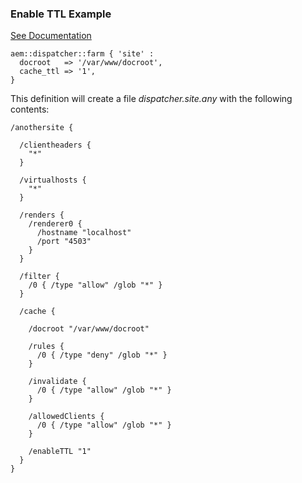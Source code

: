 
### Enable TTL Example

[See Documentation](https://docs.adobe.com/docs/en/dispatcher/disp-config.html#Configuring%20Time%20Based%20Cache%20Invalidation%20-%20/enableTTL)

~~~ puppet
aem::dispatcher::farm { 'site' :
  docroot   => '/var/www/docroot',
  cache_ttl => '1',
}
~~~

This definition will create a file *dispatcher.site.any* with the following contents:

~~~
/anothersite {

  /clientheaders {
    "*"
  }

  /virtualhosts {
    "*"
  }

  /renders {
    /renderer0 {
      /hostname "localhost"
      /port "4503"
    }
  }

  /filter {
    /0 { /type "allow" /glob "*" }
  }

  /cache {

    /docroot "/var/www/docroot"

    /rules {
      /0 { /type "deny" /glob "*" }
    }

    /invalidate {
      /0 { /type "allow" /glob "*" }
    }

    /allowedClients {
      /0 { /type "allow" /glob "*" }
    }

    /enableTTL "1"
  }
}
~~~
